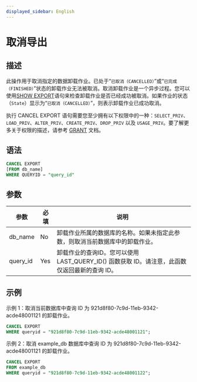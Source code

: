 ```yaml
---
displayed_sidebar: English
---
```


# 取消导出

## 描述

此操作用于取消指定的数据卸载作业。已处于“`已取消（CANCELLED）`”或“`已完成（FINISHED）`”状态的卸载作业无法被取消。取消卸载作业是一个异步过程。您可以使用[SHOW EXPORT](../data-manipulation/SHOW_EXPORT.md)语句来检查卸载作业是否已经成功被取消。如果作业的状态（`State`）显示为“`已取消（CANCELLED）`”，则表示卸载作业已成功取消。

执行 CANCEL EXPORT 语句需要您至少拥有以下权限中的一种：`SELECT_PRIV`、`LOAD_PRIV`、`ALTER_PRIV`、`CREATE_PRIV`、`DROP_PRIV` 以及 `USAGE_PRIV`。要了解更多关于权限的描述，请参考 [GRANT](../account-management/GRANT.md) 文档。

## 语法

```SQL
CANCEL EXPORT
[FROM db_name]
WHERE QUERYID = "query_id"
```

## 参数

|参数|必填|说明|
|---|---|---|
|db_name|No|卸载作业所属的数据库的名称。如果未指定此参数，则取消当前数据库中的卸载作业。|
|query_id|Yes|卸载作业的查询ID。您可以使用 LAST_QUERY_ID() 函数获取 ID。请注意，此函数仅返回最新的查询 ID。|

## 示例

示例 1：取消当前数据库中查询 ID 为 921d8f80-7c9d-11eb-9342-acde48001121 的卸载作业。

```SQL
CANCEL EXPORT
WHERE queryid = "921d8f80-7c9d-11eb-9342-acde48001121";
```

示例 2：取消 example_db 数据库中查询 ID 为 921d8f80-7c9d-11eb-9342-acde48001121 的卸载作业。

```SQL
CANCEL EXPORT 
FROM example_db 
WHERE queryid = "921d8f80-7c9d-11eb-9342-acde48001122";
```
